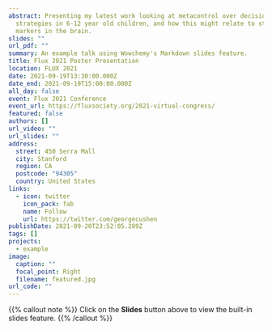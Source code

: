 ```yaml
---
abstract: Presenting my latest work looking at metacontrol over decision-making
  strategies in 6-12 year old children, and how this might relate to structural
  markers in the brain.
slides: ""
url_pdf: ""
summary: An example talk using Wowchemy's Markdown slides feature.
title: Flux 2021 Poster Presentation
location: FLUX 2021
date: 2021-09-19T13:30:00.000Z
date_end: 2021-09-19T15:00:00.000Z
all_day: false
event: Flux 2021 Conference
event_url: https://fluxsociety.org/2021-virtual-congress/
featured: false
authors: []
url_video: ""
url_slides: ""
address:
  street: 450 Serra Mall
  city: Stanford
  region: CA
  postcode: "94305"
  country: United States
links:
  - icon: twitter
    icon_pack: fab
    name: Follow
    url: https://twitter.com/georgecushen
publishDate: 2021-09-20T23:52:05.289Z
tags: []
projects:
  - example
image:
  caption: ""
  focal_point: Right
  filename: featured.jpg
url_code: ""
---
```

{{% callout note %}}
Click on the **Slides** button above to view the built-in slides feature.
{{% /callout %}}
